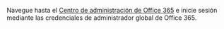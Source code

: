 Navegue hasta el [Centro de administración de Office 365](https://portal.office.com) e inicie sesión mediante las credenciales de administrador global de Office 365.